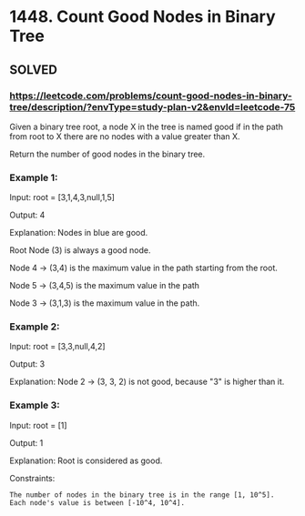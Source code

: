 # 1448. Count Good Nodes in Binary Tree

## SOLVED

### https://leetcode.com/problems/count-good-nodes-in-binary-tree/description/?envType=study-plan-v2&envId=leetcode-75

Given a binary tree root, a node X in the tree is named good if in the path from root to X there are no nodes with a value greater than X.

Return the number of good nodes in the binary tree.



### Example 1:

Input: root = [3,1,4,3,null,1,5]

Output: 4

Explanation: Nodes in blue are good.

Root Node (3) is always a good node.

Node 4 -> (3,4) is the maximum value in the path starting from the root.

Node 5 -> (3,4,5) is the maximum value in the path

Node 3 -> (3,1,3) is the maximum value in the path.

### Example 2:

Input: root = [3,3,null,4,2]

Output: 3

Explanation: Node 2 -> (3, 3, 2) is not good, because "3" is higher than it.

### Example 3:

Input: root = [1]

Output: 1

Explanation: Root is considered as good.



Constraints:

    The number of nodes in the binary tree is in the range [1, 10^5].
    Each node's value is between [-10^4, 10^4].
